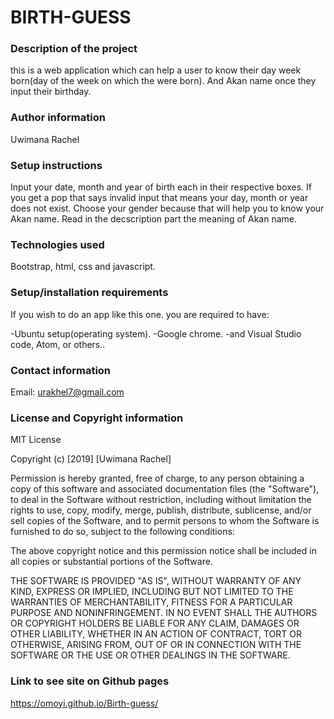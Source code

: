# BIRTH-GUESS

### Description of the project 

this is a web application which can help a user to know their day week born(day of the week on which the were born). And Akan name once they input their birthday. 

### Author information

Uwimana Rachel

### Setup instructions

Input your date, month and year of birth each in their respective boxes.
If you get a pop that says invalid input that means your day, month or year does not exist.
Choose your gender because that will help you to know your Akan name. 
Read in the decscription part the meaning of Akan name. 

### Technologies used
 
 Bootstrap, html, css and javascript.

### Setup/installation requirements

If you wish to do an app like this one. you are required to have:

 -Ubuntu setup(operating system).
 -Google chrome.
 -and Visual Studio code, Atom, or others..

### Contact information

Email:  urakhel7@gmail.com

### License and Copyright information

MIT License

Copyright (c) [2019] [Uwimana Rachel]

Permission is hereby granted, free of charge, to any person obtaining a copy
of this software and associated documentation files (the "Software"), to deal
in the Software without restriction, including without limitation the rights
to use, copy, modify, merge, publish, distribute, sublicense, and/or sell
copies of the Software, and to permit persons to whom the Software is
furnished to do so, subject to the following conditions:

The above copyright notice and this permission notice shall be included in all
copies or substantial portions of the Software.

THE SOFTWARE IS PROVIDED "AS IS", WITHOUT WARRANTY OF ANY KIND, EXPRESS OR
IMPLIED, INCLUDING BUT NOT LIMITED TO THE WARRANTIES OF MERCHANTABILITY,
FITNESS FOR A PARTICULAR PURPOSE AND NONINFRINGEMENT. IN NO EVENT SHALL THE
AUTHORS OR COPYRIGHT HOLDERS BE LIABLE FOR ANY CLAIM, DAMAGES OR OTHER
LIABILITY, WHETHER IN AN ACTION OF CONTRACT, TORT OR OTHERWISE, ARISING FROM,
OUT OF OR IN CONNECTION WITH THE SOFTWARE OR THE USE OR OTHER DEALINGS IN THE
SOFTWARE.

### Link to see site on Github pages

https://omoyi.github.io/Birth-guess/  
